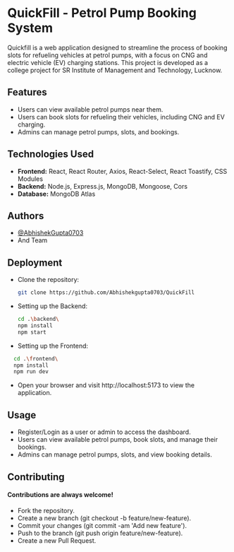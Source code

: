 
# QuickFill - Petrol Pump Booking System

Quickfill is a web application designed to streamline the process of booking slots for refueling vehicles at petrol pumps, with a focus on CNG and electric vehicle (EV) charging stations. This project is developed as a college project for SR Institute of Management and Technology, Lucknow.

## Features

- Users can view available petrol pumps near them.
- Users can book slots for refueling their vehicles, including CNG and EV charging.
- Admins can manage petrol pumps, slots, and bookings.
## Technologies Used

- **Frontend:** React, React Router, Axios, React-Select, React Toastify, CSS Modules
- **Backend:** Node.js, Express.js, MongoDB, Mongoose, Cors
- **Database:** MongoDB Atlas


## Authors

- [@AbhishekGupta0703](https://AbhishekGupta0703.github.io/Portfolio)
- And Team


## Deployment
- Clone the repository:
   ```bash
   git clone https://github.com/Abhishekgupta0703/QuickFill
   ```
- Setting up the Backend:
    ```bash
   cd .\backend\
   npm install
   npm start
   ```
- Setting up the Frontend:
 ```bash
   cd .\frontend\
   npm install
   npm run dev
   ```
- Open your browser and visit http://localhost:5173 to view the application.
## Usage
- Register/Login as a user or admin to access the dashboard.
- Users can view available petrol pumps, book slots, and manage their bookings.
- Admins can manage petrol pumps, slots, and view booking details.
## Contributing

#### Contributions are always welcome!

- Fork the repository.
- Create a new branch (git checkout -b feature/new-feature).
- Commit your changes (git commit -am 'Add new feature').
- Push to the branch (git push origin feature/new-feature).
- Create a new Pull Request.
